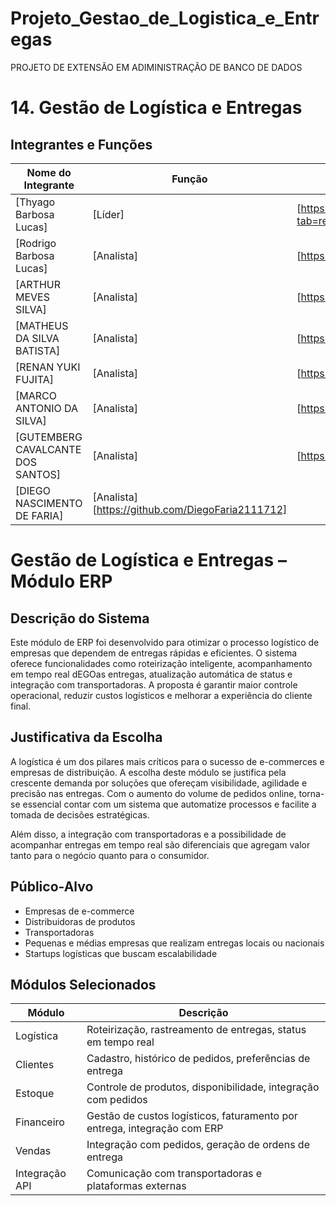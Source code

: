 # Projeto_Gestao_de_Logistica_e_Entregas
PROJETO DE EXTENSÃO EM ADIMINISTRAÇÃO DE BANCO DE DADOS
# 14. Gestão de Logística e Entregas

## Integrantes e Funções

| Nome do Integrante | Função | GitHub |
| ------------------ | ------ | ------ |
| [Thyago Barbosa Lucas] | [Líder] | [https://github.com/ThyagoBL?tab=repositories] |
| [Rodrigo Barbosa Lucas] | [Analista] | [https://github.com/guigorkb-creator] |
| [ARTHUR MEVES SILVA] | [Analista] | [https://github.com/meveszinho] |
| [MATHEUS DA SILVA BATISTA] | [Analista] | [https://github.com/The-Kermit] |
| [RENAN YUKI FUJITA] | [Analista] | [https://github.com/renanfujita] |
| [MARCO ANTONIO DA SILVA] | [Analista] | [https://github.com/marcoantoniodasilva] |
| [GUTEMBERG CAVALCANTE DOS SANTOS] | [Analista] | [https://github.com/Npkss]|
| [DIEGO NASCIMENTO DE FARIA] | [Analista] [https://github.com/DiegoFaria2111712]|
#  Gestão de Logística e Entregas – Módulo ERP

##  Descrição do Sistema

Este módulo de ERP foi desenvolvido para otimizar o processo logístico de empresas que dependem de entregas rápidas e eficientes. O sistema oferece funcionalidades como roteirização inteligente, acompanhamento em tempo real dEGOas entregas, atualização automática de status e integração com transportadoras. A proposta é garantir maior controle operacional, reduzir custos logísticos e melhorar a experiência do cliente final.

##  Justificativa da Escolha

A logística é um dos pilares mais críticos para o sucesso de e-commerces e empresas de distribuição. A escolha deste módulo se justifica pela crescente demanda por soluções que ofereçam visibilidade, agilidade e precisão nas entregas. Com o aumento do volume de pedidos online, torna-se essencial contar com um sistema que automatize processos e facilite a tomada de decisões estratégicas.

Além disso, a integração com transportadoras e a possibilidade de acompanhar entregas em tempo real são diferenciais que agregam valor tanto para o negócio quanto para o consumidor.

##  Público-Alvo

- Empresas de e-commerce  
- Distribuidoras de produtos  
- Transportadoras  
- Pequenas e médias empresas que realizam entregas locais ou nacionais  
- Startups logísticas que buscam escalabilidade  

##  Módulos Selecionados

| Módulo          | Descrição                                                              |
|-----------------|------------------------------------------------------------------------|
| Logística        | Roteirização, rastreamento de entregas, status em tempo real           |
| Clientes         | Cadastro, histórico de pedidos, preferências de entrega                |
| Estoque          | Controle de produtos, disponibilidade, integração com pedidos          |
| Financeiro       | Gestão de custos logísticos, faturamento por entrega, integração com ERP |
| Vendas           | Integração com pedidos, geração de ordens de entrega                   |
| Integração API   | Comunicação com transportadoras e plataformas externas                 |
